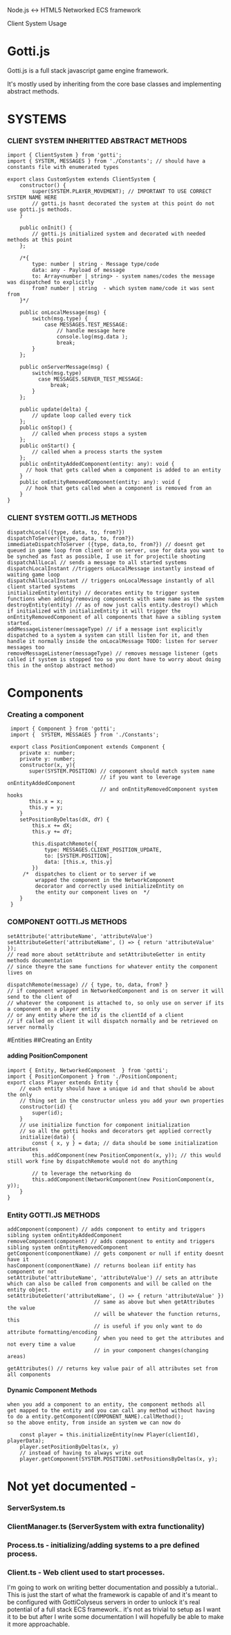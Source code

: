  Node.js <-> HTML5 Networked ECS framework
 
 Client System Usage 
 
 # Gotti.js

Gotti.js is a full stack javascript game engine framework.

It's mostly used by inheriting from the core base classes and implementing abstract methods.

# SYSTEMS
### CLIENT SYSTEM INHERITTED ABSTRACT METHODS 
    import { ClientSystem } from 'gotti';
    import { SYSTEM, MESSAGES } from './Constants'; // should have a constants file with enumerated types 

    export class CustomSystem extends ClientSystem {
        constructor() { 
            super(SYSTEM.PLAYER_MOVEMENT); // IMPORTANT TO USE CORRECT SYSTEM NAME HERE
         	// gotti.js hasnt decorated the system at this point do not use gotti.js methods.
        }
    
        public onInit() {
        	// gotti.js initialized system and decorated with needed methods at this point
        };
    
        /*{ 
            type: number | string - Message type/code
            data: any - Payload of message 
            to: Array<number | string> - system names/codes the message was dispatched to explicitly  
            from? number | string  - which system name/code it was sent from
        }*/
       
        public onLocalMessage(msg) { 
            switch(msg.type) {
                case MESSAGES.TEST_MESSAGE:
                	// handle message here
                	console.log(msg.data );
                    break;  
            }
        };
    
        public onServerMessage(msg) {
            switch(msg.type) 
              case MESSAGES.SERVER_TEST_MESSAGE:
                  break;
            }
        };
    
        public update(delta) {
         	// update loop called every tick 
        };
        public onStop() {
          	// called when process stops a system 
        };
        public onStart() {
         	// called when a process starts the system
        };
        public onEntityAddedComponent(entity: any): void {
          // hook that gets called when a component is added to an entity 
        }
        public onEntityRemovedComponent(entity: any): void {
          // hook that gets called when a component is removed from an
        }
    }
### CLIENT SYSTEM GOTTI.JS METHODS
    dispatchLocal({type, data, to, from?})
    dispatchToServer({type, data, to, from?})
    immediateDispatchToServer ({type, data,to, from?}) // doesnt get queued in game loop from client or on server, use for data you want to be synched as fast as possible, I use it for projectile shooting
    dispatchAllLocal // sends a message to all started systems
    dispatchLocalInstant //triggers onLocalMessage instantly instead of waiting game loop
    dispatchAllLocalInstant // triggers onLocalMessage instantly of all client started systems
    initializeEntity(entity) // decorates entity to trigger system functions when adding/removing components with same name as the system
    destroyEntity(entity) // as of now just calls entity.destroy() which if initialized with initializeEntity it will trigger the onEntityRemovedComponent of all components that have a sibling system started.
    addMessageListener(messageType) // if a message isnt explicitly dispatched to a system a system can still listen for it, and then handle it normally inside the onLocalMessage TODO: listen for server messages too
    removeMessageListener(messageType) // removes message listener (gets called if system is stopped too so you dont have to worry about doing this in the onStop abstract method)
    
# Components
### Creating a component

     import { Component } from 'gotti';
     import {  SYSTEM, MESSAGES } from './Constants';
     
     export class PositionComponent extends Component {
        private x: number;
        private y: number;
        constructor(x, y){
           super(SYSTEM.POSITION) // component should match system name 
                                  // if you want to leverage onEntityAddedComponent 
                                  // and onEntityRemovedComponent system hooks
           this.x = x;
           this.y = y;
        }
        setPositionByDeltas(dX, dY) {
            this.x += dX;
            this.y += dY;
           
            this.dispatchRemote({
                type: MESSAGES.CLIENT_POSITION_UPDATE,
                to: [SYSTEM.POSITION],
                data: [this.x, this.y]
            })
         /*  dispatches to client or to server if we 
             wrapped the component in the NetworkComponent
             decorator and correctly used initializeEntity on 
             the entity our component lives on  */
        }
     }
     
     
### COMPONENT GOTTI.JS METHODS
    setAttribute('attributeName', 'attributeValue')
    setAttributeGetter('attributeName', () => { return 'attributeValue' });
    // read more about setAttribute and setAttributeGetter in entity methods documentation
    // since theyre the same functions for whatever entity the component lives on
    
    dispatchRemote(message) // { type, to, data, from? }
    // if component wrapped in NetworkedComponent and is on server it will send to the client of
    // whatever the component is attached to, so only use on server if its a component on a player entity 
    // or any entity where the id is the clientId of a client
    // if called on client it will dispatch normally and be retrieved on server normally
    
     
#Entities
##Creating an Entity
#### adding PositionComponent

    import { Entity, NetworkedComponent  } from 'gotti';
    import { PositionComponent } from './PositionComponent;
    export class Player extends Entity {
        // each entity should have a unique id and that should be about the only 
        // thing set in the constructor unless you add your own properties
        constructor(id) {
            super(id);
        }
        // use initialize function for component initialization 
        // so all the gotti hooks and decorators get applied correctly
        initialize(data) {
            const { x, y } = data; // data should be some initialization attributes
            this.addComponent(new PositionComponent(x, y)); // this would still work fine by dispatchRemote would not do anything
            
            // to leverage the networking do
            this.addComponent(NetworkComponent(new PositionComponent(x, y));
        }
    }
### Entity GOTTI.JS METHODS
    addComponent(component) // adds component to entity and triggers sibling system onEntityAddedComponent        
    removeComponent(component) // adds component to entity and triggers sibling system onEntityRemovedComponent        
    getComponent(componentName) // gets component or null if entity doesnt have it
    hasComponent(componentName) // returns boolean iif entity has component or not
    setAttribute('attributeName', 'attributeValue') // sets an attribute which can also be called from components and will be called on the entity object.
    setAttributeGetter('attributeName', () => { return 'attributeValue' })
                                // same as above but when getAttributes the value 
                                // will be whatever the function returns, this 
                                // is useful if you only want to do attribute formatting/encoding
                                // when you need to get the attributes and not every time a value
                                // in your component changes(changing areas)
                                
    getAttributes() // returns key value pair of all attributes set from all components
    
#### Dynamic Component Methods
    when you add a component to an entity, the component methods all 
    get mapped to the entity and you can call any method without having 
    to do a entity.getComponent(COMPONENT_NAME).callMethod();
    so the above entity, from inside an system we can now do 
  
        const player = this.initializeEntity(new Player(clientId), playerData);
        player.setPositionByDeltas(x, y) 
        // instead of having to always write out
        player.getComponent(SYSTEM.POSITION).setPositionsByDeltas(x, y);
    
    
# Not yet documented - 
 ### ServerSystem.ts
 ### ClientManager.ts (ServerSystem with extra functionality)
 ### Process.ts - initializing/adding systems to a pre defined process.
 ### Client.ts - Web client used to start processes.
   
I'm going to work on writing better documentation and possibly a tutorial.. This is just the start of what the framework is capable of and it's meant to be configured with GottiColyseus servers in order to unlock it's real potential of a full stack ECS framework.. it's not as trivial to setup as I want it to be but after I write some documentation I will hopefully be able to make it more approachable. 


 
